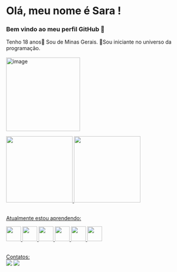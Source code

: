 # Olá, meu nome é Sara !
### Bem vindo ao meu perfil GitHub 👋
Tenho 18 anos🌱 Sou de Minas Gerais. 🤔Sou iniciante no universo da programação.
<br><br>
<img width="200" height="200" alt="image" src="https://github.com/user-attachments/assets/66630731-c281-46f2-a2b7-da553dde6f4e" />

  <div>
  <a href="https://github.com/SaraCarolinaBento">
  <img loading="lazy" height="180em" src="https://github-readme-stats.vercel.app/api/top-langs/?username=SaraCarolinaBento&layout=compact&langs_count=7&theme=dracula"/>
  <img loading="lazy" height="180em" src="https://github-readme-stats.vercel.app/api?username=SaraCarolinaBento&show_icons=true&theme=dracula&include_all_commits=true&count_private=true"/>
  </div>
<br>

Atualmente estou aprendendo:
      <p align="center">
    <div>
    <img src="https://cdn.jsdelivr.net/gh/devicons/devicon@latest/icons/vscode/vscode-original-wordmark.svg" width="40" height="40" />
    <img src="https://cdn.jsdelivr.net/gh/devicons/devicon@latest/icons/python/python-original-wordmark.svg" width="40" height="40" />
    <img src="https://cdn.jsdelivr.net/gh/devicons/devicon@latest/icons/php/php-original.svg" width="40" height="40" />
    <img src="https://cdn.jsdelivr.net/gh/devicons/devicon@latest/icons/mysql/mysql-original.svg" width="40" height="40" />
    <img src="https://cdn.jsdelivr.net/gh/devicons/devicon@latest/icons/java/java-original.svg" width="40" height="40" />
    <img src="https://cdn.jsdelivr.net/gh/devicons/devicon@latest/icons/html5/html5-plain-wordmark.svg" width="40" height="40" />
    </div>
      
<br>
Contatos:
  <div>
  <a href = "mailto:saracarolinab3@gmail.com"><img loading="lazy" src="https://img.shields.io/badge/Gmail-D14836?style=for-the-badge&logo=gmail&logoColor=white" target="_blank"></a>
    <a href="https://www.linkedin.com/in/sara-carolina-a76565205" target="_blank"><img loading="lazy" src="https://img.shields.io/badge/-LinkedIn-%230077B5?style=for-the-badge&logo=linkedin&logoColor=white" target="_blank"></a>   
  </div>
<br>
